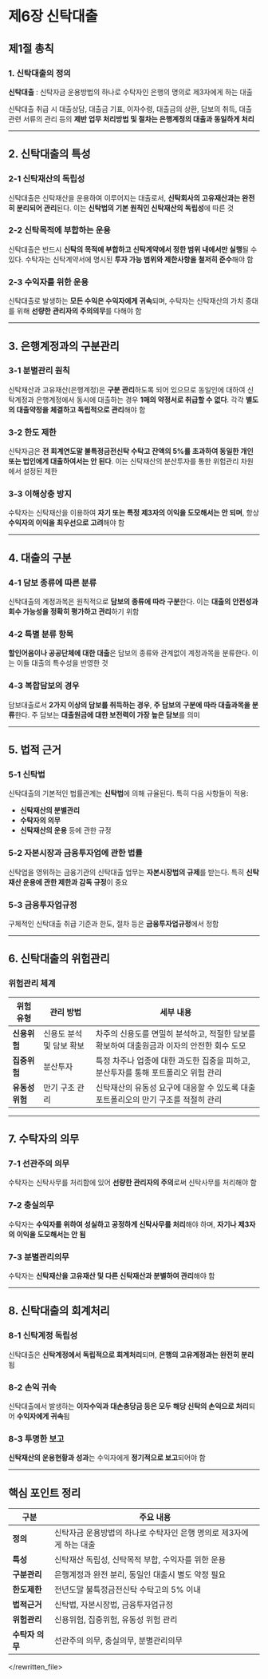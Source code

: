 # 제6장 신탁대출

## 제1절 총칙

### 1. 신탁대출의 정의

**신탁대출** : 신탁자금 운용방법의 하나로 수탁자인 은행의 명의로 제3자에게 하는 대출

신탁대출 취급 시 대출상담, 대출금 기표, 이자수령, 대출금의 상환, 담보의 취득, 대출 관련 서류의 관리 등의 **제반 업무 처리방법 및 절차는 은행계정의 대출과 동일하게 처리**

---

## 2. 신탁대출의 특성

### 2-1 신탁재산의 독립성
신탁대출은 신탁재산을 운용하여 이루어지는 대출로서, **신탁회사의 고유재산과는 완전히 분리되어 관리**된다. 이는 **신탁법의 기본 원칙인 신탁재산의 독립성**에 따른 것

### 2-2 신탁목적에 부합하는 운용
신탁대출은 반드시 **신탁의 목적에 부합하고 신탁계약에서 정한 범위 내에서만 실행**될 수 있다. 수탁자는 신탁계약서에 명시된 **투자 가능 범위와 제한사항을 철저히 준수**해야 함

### 2-3 수익자를 위한 운용
신탁대출로 발생하는 **모든 수익은 수익자에게 귀속**되며, 수탁자는 신탁재산의 가치 증대를 위해 **선량한 관리자의 주의의무**를 다해야 함

---

## 3. 은행계정과의 구분관리

### 3-1 분별관리 원칙
신탁재산과 고유재산(은행계정)은 **구분 관리**하도록 되어 있으므로 동일인에 대하여 신탁계정과 은행계정에서 동시에 대출하는 경우 **1매의 약정서로 취급할 수 없다**. 각각 **별도의 대출약정을 체결하고 독립적으로 관리**해야 함

### 3-2 한도 제한
신탁자금은 **전 회계연도말 불특정금전신탁 수탁고 잔액의 5%를 초과하여 동일한 개인 또는 법인에게 대출하여서는 안 된다**. 이는 신탁재산의 분산투자를 통한 위험관리 차원에서 설정된 제한

### 3-3 이해상충 방지
수탁자는 신탁재산을 이용하여 **자기 또는 특정 제3자의 이익을 도모해서는 안 되며**, 항상 **수익자의 이익을 최우선으로 고려**해야 함

---

## 4. 대출의 구분

### 4-1 담보 종류에 따른 분류
신탁대출의 계정과목은 원칙적으로 **담보의 종류에 따라 구분**한다. 이는 **대출의 안전성과 회수 가능성을 정확히 평가하고 관리**하기 위함

### 4-2 특별 분류 항목
**할인어음이나 공공단체에 대한 대출**은 담보의 종류와 관계없이 계정과목을 분류한다. 이는 이들 대출의 특수성을 반영한 것

### 4-3 복합담보의 경우
담보대출로서 **2가지 이상의 담보를 취득하는 경우**, **주 담보의 구분에 따라 대출과목을 분류**한다. 주 담보는 **대출원금에 대한 보전력이 가장 높은 담보**를 의미

---

## 5. 법적 근거

### 5-1 신탁법
신탁대출의 기본적인 법률관계는 **신탁법**에 의해 규율된다. 특히 다음 사항들이 적용:
- **신탁재산의 분별관리**
- **수탁자의 의무**
- **신탁재산의 운용** 등에 관한 규정

### 5-2 자본시장과 금융투자업에 관한 법률
신탁업을 영위하는 금융기관의 신탁대출 업무는 **자본시장법의 규제**를 받는다. 특히 **신탁재산 운용에 관한 제한과 감독 규정**이 중요

### 5-3 금융투자업규정
구체적인 신탁대출 취급 기준과 한도, 절차 등은 **금융투자업규정**에서 정함

---

## 6. 신탁대출의 위험관리

### 위험관리 체계

| 위험 유형 | 관리 방법 | 세부 내용 |
|-----------|-----------|-----------|
| **신용위험** | 신용도 분석 및 담보 확보 | 차주의 신용도를 면밀히 분석하고, 적절한 담보를 확보하여 대출원금과 이자의 안전한 회수 도모 |
| **집중위험** | 분산투자 | 특정 차주나 업종에 대한 과도한 집중을 피하고, 분산투자를 통해 포트폴리오 위험 관리 |
| **유동성 위험** | 만기 구조 관리 | 신탁재산의 유동성 요구에 대응할 수 있도록 대출 포트폴리오의 만기 구조를 적절히 관리 |

---

## 7. 수탁자의 의무

### 7-1 선관주의 의무
수탁자는 신탁사무를 처리함에 있어 **선량한 관리자의 주의**로써 신탁사무를 처리해야 함

### 7-2 충실의무
수탁자는 **수익자를 위하여 성실하고 공정하게 신탁사무를 처리**해야 하며, **자기나 제3자의 이익을 도모해서는 안 됨**

### 7-3 분별관리의무
수탁자는 **신탁재산을 고유재산 및 다른 신탁재산과 분별하여 관리**해야 함

---

## 8. 신탁대출의 회계처리

### 8-1 신탁계정 독립성
신탁대출은 **신탁계정에서 독립적으로 회계처리**되며, **은행의 고유계정과는 완전히 분리**됨

### 8-2 손익 귀속
신탁대출에서 발생하는 **이자수익과 대손충당금 등은 모두 해당 신탁의 손익으로 처리**되어 **수익자에게 귀속**됨

### 8-3 투명한 보고
**신탁재산의 운용현황과 성과**는 수익자에게 **정기적으로 보고**되어야 함

---

## 핵심 포인트 정리

| 구분 | 주요 내용 |
|------|-----------|
| **정의** | 신탁자금 운용방법의 하나로 수탁자인 은행 명의로 제3자에게 하는 대출 |
| **특성** | 신탁재산 독립성, 신탁목적 부합, 수익자를 위한 운용 |
| **구분관리** | 은행계정과 완전 분리, 동일인 대출시 별도 약정 필요 |
| **한도제한** | 전년도말 불특정금전신탁 수탁고의 5% 이내 |
| **법적근거** | 신탁법, 자본시장법, 금융투자업규정 |
| **위험관리** | 신용위험, 집중위험, 유동성 위험 관리 |
| **수탁자 의무** | 선관주의 의무, 충실의무, 분별관리의무 |
</rewritten_file> 